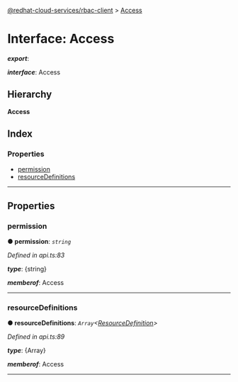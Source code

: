 [@redhat-cloud-services/rbac-client](../README.md) > [Access](../interfaces/access.md)

# Interface: Access

*__export__*: 

*__interface__*: Access

## Hierarchy

**Access**

## Index

### Properties

* [permission](access.md#permission)
* [resourceDefinitions](access.md#resourcedefinitions)

---

## Properties

<a id="permission"></a>

###  permission

**● permission**: *`string`*

*Defined in api.ts:83*

*__type__*: {string}

*__memberof__*: Access

___
<a id="resourcedefinitions"></a>

###  resourceDefinitions

**● resourceDefinitions**: *`Array`<[ResourceDefinition](resourcedefinition.md)>*

*Defined in api.ts:89*

*__type__*: {Array}

*__memberof__*: Access

___

